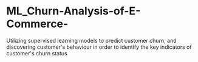 # ML_Churn-Analysis-of-E-Commerce-
Utilizing supervised learning models to predict customer churn, and discovering customer's behaviour in order to identify the key indicators of customer's churn status

